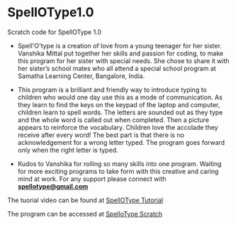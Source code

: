 # SpellOType1.0
Scratch code for SpellOType 1.0


* Spell'O'type is a creation of love from a young teenager for her sister. Vanshika Mittal put together her skills and passion for coding, to make this program for her sister with special needs. She chose to share it with her sister’s school mates who all attend a special school program at Samatha Learning Center, Bangalore, India.

* This program is a brilliant and friendly way to introduce typing to children who would one day use this as a mode of communication. As they learn to find the keys on the keypad of the laptop and computer, children learn to spell words. The letters are sounded out as they type and the whole word is called out when completed. Then a picture appears to reinforce the vocabulary. Children love the accolade they receive after every word! The best part is that there is no acknowledgement for a wrong letter typed. The program goes forward only when the right letter is typed.

* Kudos to Vanshika for rolling so many skills into one program. Waiting for more exciting programs to take form with this creative and caring mind at work. For any support please connect with **spellotype@gmail.com**

The tuorial video can be found at [SpellOType Tutorial](https://youtu.be/6sNmgLWMUcA)

The program can be accessed at [SpelloType Scratch](https://scratch.mit.edu/projects/387803162/fullscreen/)
